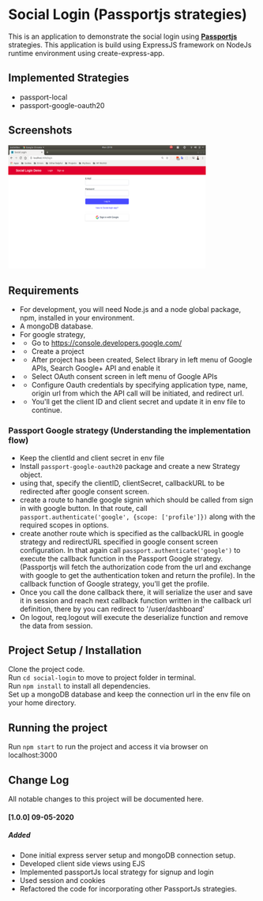 # Social Login (Passportjs strategies) #
This is an application to demonstrate the social login using [**Passportjs**](http://www.passportjs.org/) strategies. This application is build using ExpressJS framework on NodeJs runtime environment using create-express-app.

## Implemented Strategies
- passport-local
- passport-google-oauth20

## Screenshots

<img src="./public/images/Screenshot1.png" width="400" height="250" alt="Login page">


## Requirements
- For development, you will need Node.js and a node global package, npm, installed in your environment.
- A mongoDB database.
- For google strategy, 
- - Go to https://console.developers.google.com/
- - Create a project
- - After project has been created, Select library in left menu of Google APIs, Search Google+ API and enable it
- - Select OAuth consent screen in left menu of Google APIs
- - Configure Oauth credentials by specifying application type, name, origin url from which the API call will be initiated, and redirect url.
- - You'll get the client ID and client secret and update it in env file to continue.

### Passport Google strategy (Understanding the implementation flow)
- Keep the clientId and client secret in env file
- Install `passport-google-oauth20` package and create a new Strategy object.
- using that, specify the clientID, clientSecret, callbackURL to be redirected after google consent screen.
- create a route to handle google signin which should be called from sign in with google button. In that route, call `passport.authenticate('google', {scope: ['profile']})` along with the required scopes in options.
- create another route which is specified as the callbackURL in google strategy and redirectURL specified in google consent screen configuration. In that again call `passport.authenticate('google')` to execute the callback function in the Passport Google strategy. (Passportjs will fetch the authorization code from the url and exchange with google to get the authentication token and return the profile). In the callback function of Google strategy, you'll get the profile.
- Once you call the done callback there, it will serialize the user and save it in session and reach next callback function written in the callback url definition, there by you can redirect to '/user/dashboard'
- On logout, req.logout will execute the deserialize function and remove the data from session.

## Project Setup / Installation
Clone the project code.  
Run `cd social-login` to move to project folder in terminal.  
Run `npm install` to install all dependencies.  
Set up a mongoDB database and keep the connection url in the env file on your home directory.  

## Running the project
Run `npm start` to run the project and access it via browser on localhost:3000

## Change Log
All notable changes to this project will be documented here.

#### [1.0.0] 09-05-2020
##### Added
- Done initial express server setup and mongoDB connection setup.
- Developed client side views using EJS
- Implemented passportJs local strategy for signup and login
- Used session and cookies
- Refactored the code for incorporating other PassportJs strategies.
